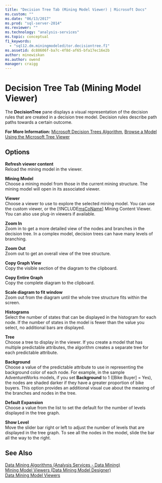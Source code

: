 ```yaml
---
title: "Decision Tree Tab (Mining Model Viewer) | Microsoft Docs"
ms.custom: ""
ms.date: "06/13/2017"
ms.prod: "sql-server-2014"
ms.reviewer: ""
ms.technology: "analysis-services"
ms.topic: conceptual
f1_keywords: 
  - "sql12.dm.miningmodeleditor.decisiontree.f1"
ms.assetid: dc88606f-ba7c-4f8d-af65-bfa17ec16e2b
author: minewiskan
ms.author: owend
manager: craigg
---
```

# Decision Tree Tab (Mining Model Viewer)
  The **DecisionTree** pane displays a visual representation of the decision rules that are created in a decision tree model. Decision rules describe path paths towards a certain outcome.  
  
 **For More Information:** [Microsoft Decision Trees Algorithm](data-mining/microsoft-decision-trees-algorithm.md), [Browse a Model Using the Microsoft Tree Viewer](data-mining/browse-a-model-using-the-microsoft-tree-viewer.md)  
  
## Options  
 **Refresh viewer content**  
 Reload the mining model in the viewer.  
  
 **Mining Model**  
 Choose a mining model from those in the current mining structure. The mining model will open in its associated viewer.  
  
 **Viewer**  
 Choose a viewer to use to explore the selected mining model. You can use the custom viewer, or the [!INCLUDE[msCoName](../includes/msconame-md.md)] Mining Content Viewer. You can also use plug-in viewers if available.  
  
 **Zoom In**  
 Zoom in to get a more detailed view of the nodes and branches in the decision tree. In a complex model, decision trees can have many levels of branching.  
  
 **Zoom Out**  
 Zoom out to get an overall view of the tree structure.  
  
 **Copy Graph View**  
 Copy the visible section of the diagram to the clipboard.  
  
 **Copy Entire Graph**  
 Copy the complete diagram to the clipboard.  
  
 **Scale diagram to fit window**  
 Zoom out from the diagram until the whole tree structure fits within the screen.  
  
 **Histograms**  
 Select the number of states that can be displayed in the histogram for each node. If the number of states in the model is fewer than the value you select, no additional bars are displayed.  
  
 **Tree**  
 Choose a tree to display in the viewer. If you create a model that has multiple predictable attributes, the algorithm creates a separate tree for each predictable attribute.  
  
 **Background**  
 Choose a value of the predictable attribute to use in representing the background color of each node. For example, in the sample AdventureWorks models, if you set **Background** to 1 ([Bike Buyer] = Yes), the nodes are shaded darker if they have a greater proportion of bike buyers. This option provides an additional visual cue about the meaning of the branches and nodes in the tree.  
  
 **Default Expansion**  
 Choose a value from the list to set the default for the number of levels displayed in the tree graph.  
  
 **Show Level**  
 Move the slider bar right or left to adjust the number of levels that are displayed in the tree graph. To see all the nodes in the model, slide the bar all the way to the right.  
  
## See Also  
 [Data Mining Algorithms &#40;Analysis Services - Data Mining&#41;](data-mining/data-mining-algorithms-analysis-services-data-mining.md)   
 [Mining Model Viewers &#40;Data Mining Model Designer&#41;](mining-model-viewers-data-mining-model-designer.md)   
 [Data Mining Model Viewers](data-mining/data-mining-model-viewers.md)  
  
  
